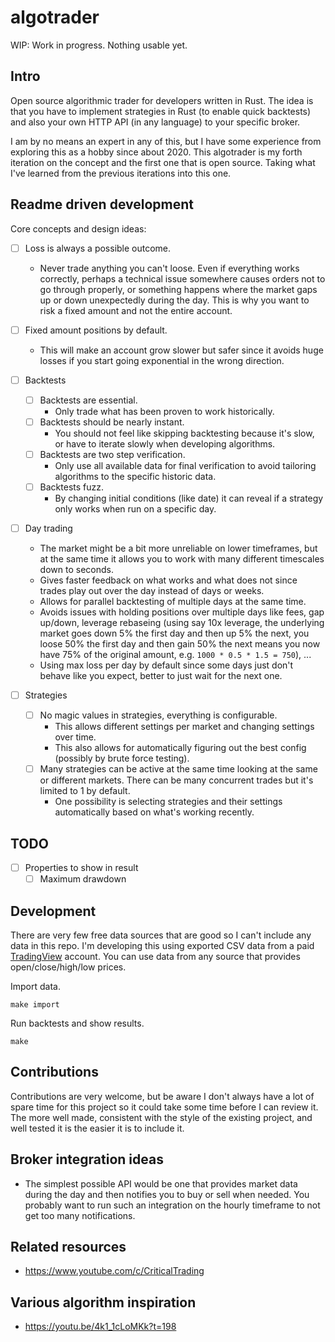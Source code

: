 # algotrader

WIP: Work in progress. Nothing usable yet.

## Intro

Open source algorithmic trader for developers written in Rust. The idea is that you have to implement strategies in Rust (to enable quick backtests) and also your own HTTP API (in any language) to your specific broker.

I am by no means an expert in any of this, but I have some experience from exploring this as a hobby since about 2020. This algotrader is my forth iteration on the concept and the first one that is open source. Taking what I've learned from the previous iterations into this one.

## Readme driven development

Core concepts and design ideas:

- [ ] Loss is always a possible outcome.
  - Never trade anything you can't loose. Even if everything works correctly, perhaps a technical issue somewhere causes orders not to go through properly, or something happens where the market gaps up or down unexpectedly during the day. This is why you want to risk a fixed amount and not the entire account.
- [ ] Fixed amount positions by default.
  - This will make an account grow slower but safer since it avoids huge losses if you start going exponential in the wrong direction.

- [ ] Backtests
  - [ ] Backtests are essential.
    - Only trade what has been proven to work historically.
  - [ ] Backtests should be nearly instant.
    - You should not feel like skipping backtesting because it's slow, or have to iterate slowly when developing algorithms.
  - [ ] Backtests are two step verification.
    - Only use all available data for final verification to avoid tailoring algorithms to the specific historic data.
  - [ ] Backtests fuzz.
    - By changing initial conditions (like date) it can reveal if a strategy only works when run on a specific day.
- [ ] Day trading
   - The market might be a bit more unreliable on lower timeframes, but at the same time it allows you to work with many different timescales down to seconds.
   - Gives faster feedback on what works and what does not since trades play out over the day instead of days or weeks.
   - Allows for parallel backtesting of multiple days at the same time.
   - Avoids issues with holding positions over multiple days like fees, gap up/down, leverage rebaseing (using say 10x leverage, the underlying market goes down 5% the first day and then up 5% the next, you loose 50% the first day and then gain 50% the next means you now have 75% of the original amount, e.g. `1000 * 0.5 * 1.5 = 750`), ...
   - Using max loss per day by default since some days just don't behave like you expect, better to just wait for the next one.

- [ ] Strategies
  - [ ] No magic values in strategies, everything is configurable.
    - This allows different settings per market and changing settings over time.
    - This also allows for automatically figuring out the best config (possibly by brute force testing).
  - [ ] Many strategies can be active at the same time looking at the same or different markets. There can be many concurrent trades but it's limited to 1 by default.
    - One possibility is selecting strategies and their settings automatically based on what's working recently.

## TODO

- [ ] Properties to show in result
  - [ ] Maximum drawdown

## Development

There are very few free data sources that are good so I can't include any data in this repo. I'm developing this using exported CSV data from a paid [TradingView](https://www.tradingview.com/) account. You can use data from any source that provides open/close/high/low prices.

Import data.

```
make import
```

Run backtests and show results.

```
make
```

## Contributions

Contributions are very welcome, but be aware I don't always have a lot of spare time for this project so it could take some time before I can review it. The more well made, consistent with the style of the existing project, and well tested it is the easier it is to include it.

## Broker integration ideas

- The simplest possible API would be one that provides market data during the day and then notifies you to buy or sell when needed. You probably want to run such an integration on the hourly timeframe to not get too many notifications.

## Related resources

- https://www.youtube.com/c/CriticalTrading

## Various algorithm inspiration

- https://youtu.be/4k1_1cLoMKk?t=198

